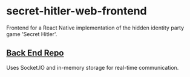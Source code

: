 # secret-hitler-web-frontend

Frontend for a React Native implementation of the hidden identity party game 'Secret Hitler'.

## [Back End Repo](https://github.com/JanoshRiebesell/secret-hitler-backend)

Uses Socket.IO and in-memory storage for real-time communication.